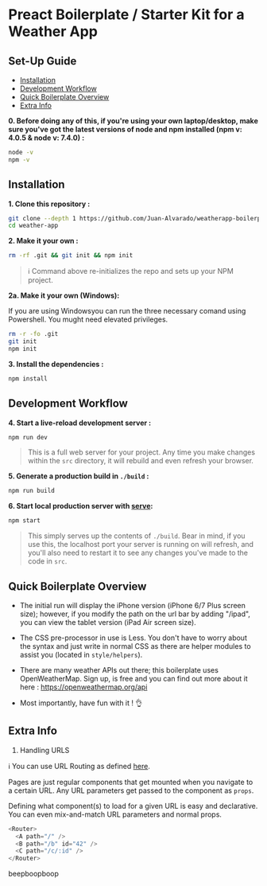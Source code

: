 # Preact Boilerplate / Starter Kit for a Weather App

## Set-Up Guide
- [Installation](#installation)
- [Development Workflow](#development-workflow)
- [Quick Boilerplate Overview](#quick-boilerplate-overview)
- [Extra Info](#extra-info)

**0. Before doing any of this, if you're using your own laptop/desktop, make sure you've got the latest versions of node and npm installed (npm v: 4.0.5 & node v: 7.4.0) :**

```sh
node -v
npm -v
```

## Installation

**1. Clone this repository :**

```sh
git clone --depth 1 https://github.com/Juan-Alvarado/weatherapp-boilerplate.git weather-app
cd weather-app
```

**2. Make it your own :**

```sh
rm -rf .git && git init && npm init
```

> :information_source: Command above re-initializes the repo and sets up your NPM project.

**2a. Make it your own (Windows):**

If you are using Windowsyou can run the three necessary comand using Powershell. You mught need elevated privileges.

```sh
rm -r -fo .git
git init 
npm init
```

**3. Install the dependencies :**

```sh
npm install
```

## Development Workflow


**4. Start a live-reload development server :**

```sh
npm run dev
```

> This is a full web server for your project. Any time you make changes within the `src` directory, it will rebuild and even refresh your browser.


**5. Generate a production build in `./build` :**

```sh
npm run build
```

**6. Start local production server with [serve](https://github.com/zeit/serve):**

```sh
npm start
```

> This simply serves up the contents of `./build`. Bear in mind, if you use this, the localhost port your server is running on will refresh, and you'll also need to restart it to see any changes you've made to the code in `src`.


## Quick Boilerplate Overview

- The initial run will display the iPhone version (iPhone 6/7 Plus screen size); however, if you modify the path on the url bar by adding "/ipad", you can view the tablet version (iPad Air screen size).

- The CSS pre-processor in use is Less. You don't have to worry about the syntax and just write in normal CSS as there are helper modules to assist you (located in `style/helpers`).

- There are many weather APIs out there; this boilerplate uses OpenWeatherMap. Sign up, is free and you can find out more about it here : https://openweathermap.org/api 

- Most importantly, have fun with it ! 👌


## Extra Info

1. Handling URLS

:information_source: You can use URL Routing as defined [here](http://git.io/preact-router).

Pages are just regular components that get mounted when you navigate to a certain URL. Any URL parameters get passed to the component as `props`.

Defining what component(s) to load for a given URL is easy and declarative. You can even mix-and-match URL parameters and normal props.

```js
<Router>
  <A path="/" />
  <B path="/b" id="42" />
  <C path="/c/:id" />
</Router>
```

beepboopboop